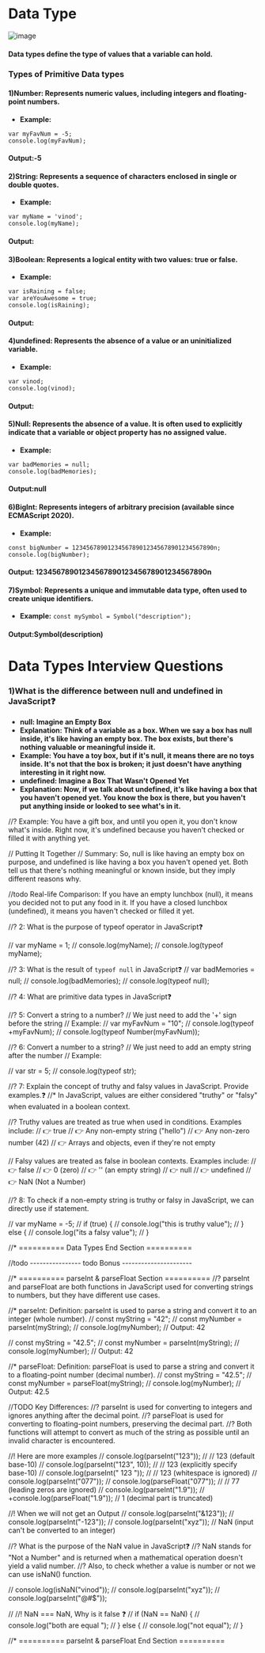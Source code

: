 # Data Type
![image](https://github.com/user-attachments/assets/f30531aa-5f3f-4787-93af-e3eb5344129e)

#### Data types define the type of values that a variable can hold.

### Types of Primitive Data types

#### 1)Number: Represents numeric values, including integers and floating-point numbers.
- **Example:**
```
var myFavNum = -5;
console.log(myFavNum);
```
#### Output:-5
#### 2)String: Represents a sequence of characters enclosed in single or double quotes.
- **Example:**
```
var myName = 'vinod';
console.log(myName);
```
#### Output:
#### 3)Boolean: Represents a logical entity with two values: true or false.
- **Example:**
```
var isRaining = false;
var areYouAwesome = true;
console.log(isRaining);
```
#### Output:
#### 4)undefined: Represents the absence of a value or an uninitialized variable.
- **Example:**
```
var vinod;
console.log(vinod);
```
#### Output:
#### 5)Null: Represents the absence of a value. It is often used to explicitly indicate that a variable or object property has no assigned value.
- **Example:**
```
var badMemories = null;
console.log(badMemories);
```
#### Output:null
#### 6)BigInt: Represents integers of arbitrary precision (available since ECMAScript 2020).
- **Example:**
```
const bigNumber = 1234567890123456789012345678901234567890n;
console.log(bigNumber);
```
#### Output: 1234567890123456789012345678901234567890n
#### 7)Symbol: Represents a unique and immutable data type, often used to create unique identifiers.
- **Example:**
```const mySymbol = Symbol("description");```
#### Output:Symbol(description)

# Data Types Interview Questions
### 1)What is the difference between null and undefined in JavaScript❓
- **null: Imagine an Empty Box**
- **Explanation: Think of a variable as a box. When we say a box has null inside, it's like having an empty box. The box exists, but there's nothing valuable or meaningful inside it.**
- **Example: You have a toy box, but if it's null, it means there are no toys inside. It's not that the box is broken; it just doesn't have anything interesting in it right now.**
- **undefined: Imagine a Box That Wasn't Opened Yet**
- **Explanation: Now, if we talk about undefined, it's like having a box that you haven't opened yet. You know the box is there, but you haven't put anything inside or looked to see what's in it.**

//? Example: You have a gift box, and until you open it, you don't know what's inside. Right now, it's undefined because you haven't checked or filled it with anything yet.

// Putting It Together
// Summary: So, null is like having an empty box on purpose, and undefined is like having a box you haven't opened yet. Both tell us that there's nothing meaningful or known inside, but they imply different reasons why.

//todo Real-life Comparison: If you have an empty lunchbox (null), it means you decided not to put any food in it. If you have a closed lunchbox (undefined), it means you haven't checked or filled it yet.

//? 2: What is the purpose of typeof operator in JavaScript❓

// var myName = 1;
// console.log(myName);
// console.log(typeof myName);

//? 3: What is the result of `typeof null` in JavaScript❓
// var badMemories = null;
// console.log(badMemories);
// console.log(typeof null);

//? 4: What are primitive data types in JavaScript❓

//? 5: Convert a string to a number?
// We just need to add the '+' sign before the string
// Example:
// var myFavNum = "10";
// console.log(typeof +myFavNum);
// console.log(typeof Number(myFavNum));

//? 6: Convert a number to a string?
// We just need to add an empty string after the number
// Example:

// var str = 5;
// console.log(typeof str);

//? 7: Explain the concept of truthy and falsy values in JavaScript. Provide examples.❓
//* In JavaScript, values are either considered "truthy" or "falsy" when evaluated in a boolean context.

//? Truthy values are treated as true when used in conditions. Examples include:
// 👉 true
// 👉 Any non-empty string ("hello")
// 👉 Any non-zero number (42)
// 👉 Arrays and objects, even if they're not empty

// Falsy values are treated as false in boolean contexts. Examples include:
// 👉 false
// 👉 0 (zero)
// 👉 '' (an empty string)
// 👉 null
// 👉 undefined
// 👉 NaN (Not a Number)

//? 8: To check if a non-empty string is truthy or falsy in JavaScript, we can directly use if statement.

// var myName = -5;
// if (true) {
//   console.log("this is truthy value");
// } else {
//   console.log("its a falsy value");
// }

//* ==========  Data Types End Section ==========

//todo ---------------- todo Bonus ----------------------

//* ========== parseInt & parseFloat Section ==========
//? parseInt and parseFloat are both functions in JavaScript used for converting strings to numbers, but they have different use cases.

//* parseInt: Definition: parseInt is used to parse a string and convert it to an integer (whole number).
// const myString = "42";
// const myNumber = parseInt(myString);
// console.log(myNumber); // Output: 42

// const myString = "42.5";
// const myNumber = parseInt(myString);
// console.log(myNumber); // Output: 42

//* parseFloat: Definition: parseFloat is used to parse a string and convert it to a floating-point number (decimal number).
// const myString = "42.5";
// const myNumber = parseFloat(myString);
// console.log(myNumber); // Output: 42.5

//TODO  Key Differences:
//? parseInt is used for converting to integers and ignores anything after the decimal point.
//? parseFloat is used for converting to floating-point numbers, preserving the decimal part.
//? Both functions will attempt to convert as much of the string as possible until an invalid character is encountered.

//! Here are more examples
// console.log(parseInt("123"));
// // 123 (default base-10)
// console.log(parseInt("123", 10));
// // 123 (explicitly specify base-10)
// console.log(parseInt("   123 "));
// // 123 (whitespace is ignored)
// console.log(parseInt("077"));
// console.log(parseFloat("077"));
// // 77 (leading zeros are ignored)
// console.log(parseInt("1.9"));
// +console.log(parseFloat("1.9"));
// 1 (decimal part is truncated)

//! When we will not get an Output
// console.log(parseInt("&123"));
// console.log(parseInt("-123"));
// console.log(parseInt("xyz"));
// NaN (input can't be converted to an integer)

//? What is the purpose of the NaN value in JavaScript❓
//? NaN stands for "Not a Number" and is returned when a mathematical operation doesn't yield a valid number.
//? Also, to check whether a value is number or not we can use isNaN() function.

// console.log(isNaN("vinod"));
// console.log(parseInt("xyz"));
// console.log(parseInt("@#$"));

// //! NaN === NaN, Why is it false ❓
// if (NaN == NaN) {
//   console.log("both are equal ");
// } else {
//   console.log("not equal");
// }

//* ========== parseInt & parseFloat End Section ==========












